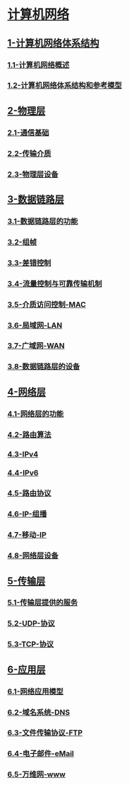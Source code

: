 # [计算机网络](./计算机网络/readme.md)

## [1-计算机网络体系结构](./计算机网络/1-计算机网络体系结构/readme.md)

### [1.1-计算机网络概述](./计算机网络/1-计算机网络体系结构/1.1-计算机网络概述/readme.md)

### [1.2-计算机网络体系结构和参考模型](./计算机网络/1-计算机网络体系结构/1.2-计算机网络体系结构和参考模型/readme.md)

## [2-物理层](./计算机网络/2-物理层/readme.md)

### [2.1-通信基础](./计算机网络/2-物理层/2.1-通信基础/readme.md)

### [2.2-传输介质](./计算机网络/2-物理层/2.2-传输介质/readme.md)

### [2.3-物理层设备](./计算机网络/2-物理层/2.3-物理层设备/readme.md)

## [3-数据链路层](./计算机网络/3-数据链路层/readme.md)

### [3.1-数据链路层的功能](./计算机网络/3-数据链路层/3.1-数据链路层的功能/readme.md)

### [3.2-组帧](./计算机网络/3-数据链路层/3.2-组帧/readme.md)

### [3.3-差错控制](./计算机网络/3-数据链路层/3.3-差错控制/readme.md)

### [3.4-流量控制与可靠传输机制](./计算机网络/3-数据链路层/3.4-流量控制与可靠传输机制/readme.md)

### [3.5-介质访问控制-MAC](./计算机网络/3-数据链路层/3.5-介质访问控制-MAC/readme.md)

### [3.6-局域网-LAN](./计算机网络/3-数据链路层/3.6-局域网-LAN/readme.md)

### [3.7-广域网-WAN](./计算机网络/3-数据链路层/3.7-广域网-WAN/readme.md)

### [3.8-数据链路层的设备](./计算机网络/3-数据链路层/3.8-数据链路层的设备/readme.md)

## [4-网络层](./计算机网络/4-网络层/readme.md)

### [4.1-网络层的功能](./计算机网络/4-网络层/4.1-网络层的功能/readme.md)

### [4.2-路由算法](./计算机网络/4-网络层/4.2-路由算法/readme.md)

### [4.3-IPv4](./计算机网络/4-网络层/4.3-IPv4/readme.md)

### [4.4-IPv6](./计算机网络/4-网络层/4.4-IPv6/readme.md)

### [4.5-路由协议](./计算机网络/4-网络层/4.5-路由协议/readme.md)

### [4.6-IP-组播](./计算机网络/4-网络层/4.6-IP-组播/readme.md)

### [4.7-移动-IP](./计算机网络/4-网络层/4.7-移动-IP/readme.md)

### [4.8-网络层设备](./计算机网络/4-网络层/4.8-网络层设备/readme.md)

## [5-传输层](./计算机网络/5-传输层/readme.md)

### [5.1-传输层提供的服务](./计算机网络/5-传输层/5.1-传输层提供的服务/readme.md)

### [5.2-UDP-协议](./计算机网络/5-传输层/5.2-UDP-协议/readme.md)

### [5.3-TCP-协议](./计算机网络/5-传输层/5.3-TCP-协议/readme.md)

## [6-应用层](./计算机网络/6-应用层/readme.md)

### [6.1-网络应用模型](./计算机网络/6-应用层/6.1-网络应用模型/readme.md)

### [6.2-域名系统-DNS](./计算机网络/6-应用层/6.2-域名系统-DNS/readme.md)

### [6.3-文件传输协议-FTP](./计算机网络/6-应用层/6.3-文件传输协议-FTP/readme.md)

### [6.4-电子邮件-eMail](./计算机网络/6-应用层/6.4-电子邮件-eMail/readme.md)

### [6.5-万维网-www](./计算机网络/6-应用层/6.5-万维网-www/readme.md)